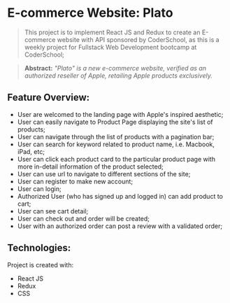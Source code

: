 # E-commerce Website: Plato

> This project is to implement React JS and Redux to create an E-commerce website with API sponsored by CoderSchool, as this is a weekly project for Fullstack Web Development bootcamp at CoderSchool;

>
><strong>Abstract:</strong><em> "Plato" is a new e-commerce website, verified as an authorized reseller of Apple, retailing Apple products exclusively.</em>

## Feature Overview:
- User are welcomed to the landing page with Apple's inspired aesthetic; 
- User can easily navigate to Product Page displaying the site's list of products; 
- User can navigate through the list of products with a pagination bar; 
- User can search for keyword related to product name, i.e. Macbook, iPad, etc;
- User can click each product card to the particular product page with more in-detail information of the product selected;
- User can use url to navigate to different sections of the site;
- User can register to make new account;
- User can login;
- Authorized User (who has signed up and logged in) can add product to cart;
- User can see cart detail;
- User can check out and order will be created;
- User with an authorized order can post a review with a validated order;

## Technologies:
Project is created with: 
* React JS
* Redux
* CSS
